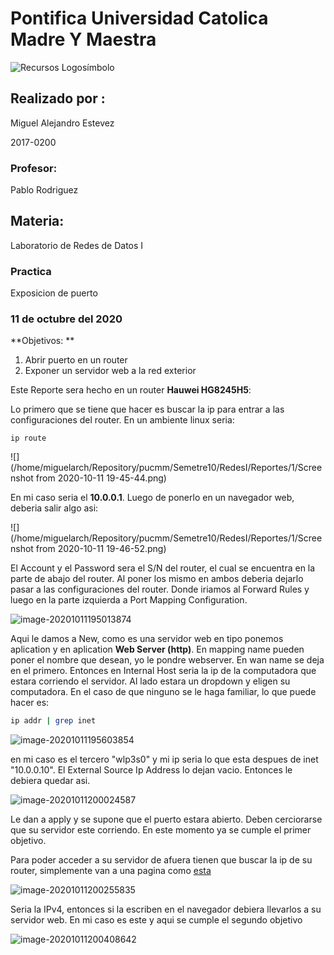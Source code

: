 # Pontifica Universidad Catolica Madre Y Maestra

![Recursos Logosímbolo](https://www.pucmm.edu.do/recursos/PublishingImages/Paginas/logos/Logo%20PUCMM%20%28Color%29.png)



## Realizado por :

Miguel Alejandro Estevez

2017-0200

### Profesor: 

Pablo Rodriguez

## Materia:

Laboratorio de Redes de Datos I



### Practica

Exposicion de puerto



### 11 de octubre del 2020









**Objetivos: **

1. Abrir puerto en un router
2. Exponer un servidor web a la red exterior



Este Reporte sera hecho en un router **Hauwei HG8245H5**:

Lo primero que se tiene que hacer es buscar la ip para entrar a las configuraciones del router. En un ambiente linux seria:

```
ip route
```

![](/home/miguelarch/Repository/pucmm/Semetre10/RedesI/Reportes/1/Screenshot from 2020-10-11 19-45-44.png)

En mi caso seria el **10.0.0.1**. Luego de ponerlo en un navegador web, deberia salir algo asi:

![](/home/miguelarch/Repository/pucmm/Semetre10/RedesI/Reportes/1/Screenshot from 2020-10-11 19-46-52.png)

El Account y el Password sera el S/N del router, el cual se encuentra en la parte de abajo del router. Al poner los mismo en ambos deberia dejarlo pasar a las configuraciones del router. Donde iriamos al Forward Rules y luego en la parte izquierda a Port Mapping Configuration.



![image-20201011195013874](/home/miguelarch/.config/Typora/typora-user-images/image-20201011195013874.png)

Aqui le damos a New, como es una servidor web en tipo ponemos aplication y en aplication **Web Server (http)**. En mapping name pueden poner el nombre que desean, yo le pondre webserver. En wan name se deja en el primero. Entonces en Internal Host seria la ip de la computadora que estara corriendo el servidor. Al lado estara un dropdown y eligen su computadora. En el caso de que ninguno se le haga familiar, lo que puede hacer es:

```bash
ip addr | grep inet
```

![image-20201011195603854](/home/miguelarch/.config/Typora/typora-user-images/image-20201011195603854.png)

en mi caso es el tercero "wlp3s0" y mi ip seria lo que esta despues de inet "10.0.0.10". El External Source Ip Address lo dejan vacio. Entonces le debiera quedar asi.

![image-20201011200024587](/home/miguelarch/.config/Typora/typora-user-images/image-20201011200024587.png)

Le dan a apply y se supone que el puerto estara abierto. Deben cerciorarse que su servidor este corriendo. En este momento ya se cumple el primer objetivo.



Para poder acceder a su servidor de afuera tienen que buscar la ip de su router, simplemente van a una pagina como [esta](https://whatismyipaddress.com/)

![image-20201011200255835](/home/miguelarch/.config/Typora/typora-user-images/image-20201011200255835.png)

Seria la IPv4, entonces si la escriben en el navegador debiera llevarlos a su servidor web. En mi caso es este y aqui se cumple el segundo objetivo

![image-20201011200408642](/home/miguelarch/.config/Typora/typora-user-images/image-20201011200408642.png)